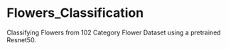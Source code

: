 # Flowers_Classification
Classifying Flowers from 102 Category Flower Dataset using a pretrained Resnet50.
